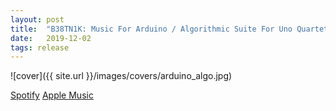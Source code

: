 ```yaml
---
layout: post
title:  "B38TN1K: Music For Arduino / Algorithmic Suite For Uno Quartet"
date:   2019-12-02
tags: release
---
```

![cover]({{ site.url }}/images/covers/arduino_algo.jpg)

<a href="https://open.spotify.com/album/0ajGh2w62VtXm3t6qhMuqe?si=W8jUmuB6QBu3I8IayHOu7w"> Spotify</a>
<a href="https://music.apple.com/us/album/music-for-arduino-algorithmic-suite-for-uno-quartet-ep/1489987231"> Apple Music</a>
